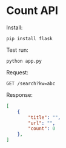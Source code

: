 # Count API

Install:
```shell
pip install flask
```

Test run:
```shell
python app.py
```

Request:

```
GET /search?kw=abc
```

Response:

```json
[
    {
        "title": "",
        "url": "",
        "count": 0
    },
]
```